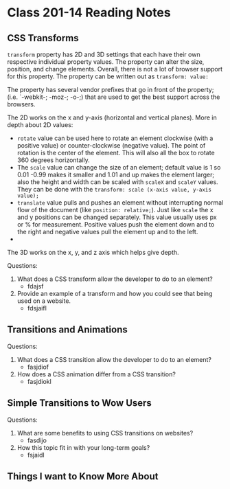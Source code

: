 # Class 201-14 Reading Notes

## CSS Transforms

`transform` property has 2D and 3D settings that each have their own respective individual property values. The property can alter the size, position, and change elements. Overall, there is not a lot of browser support for this property.
The property can be written out as `transform: value:`

The property has several vendor prefixes that go in front of the property; (i.e. `-webkit-; -moz-; -o-;) that are used to get the best support across the browsers.

The 2D works on the x and y-axis (horizontal and vertical planes). More in depth about 2D values:

* `rotate` value can be used here to rotate an element clockwise (with a positive value) or counter-clockwise (negative value). The point of rotation is the center of the element. This will also all the box to rotate 360 degrees horizontally.
* The `scale` value can change the size of an element; default value is 1 so 0.01 -0.99 makes it smaller and 1.01 and up makes the element larger; also the height and width can be scaled with `scaleX` and `scaleY` values. They can be done with the `transform: scale (x-axis value, y-axis value);`
* `translate` value pulls and pushes an element without interrupting normal flow of the document (like `position: relative;`). Just like `scale` the x and y positions can be changed separately. This value usually uses px or % for measurement. Positive values push the element down and to the right and negative values pull the element up and to the left.
* 

The 3D works on the x, y, and z axis which helps give depth.

Questions:

1. What does a CSS transform allow the developer to do to an element?
    * fdajsf
2. Provide an example of a transform and how you could see that being used on a website.
    * fdsjaifl

## Transitions and Animations

Questions:

1. What does a CSS transition allow the developer to do to an element?
    * fasjdiof
2. How does a CSS animation differ from a CSS transition?
    * fasjdiokl

## Simple Transitions to Wow Users

Questions:

1. What are some benefits to using CSS transitions on websites?
    * fasdijo
2. How this topic fit in with your long-term goals?
    * fsjaidl


## Things I want to Know More About
